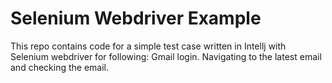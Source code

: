 # Selenium Webdriver Example

This repo contains code for a simple test case written in Intellj with Selenium webdriver for following:
Gmail login.
Navigating to the latest email and checking the email.

